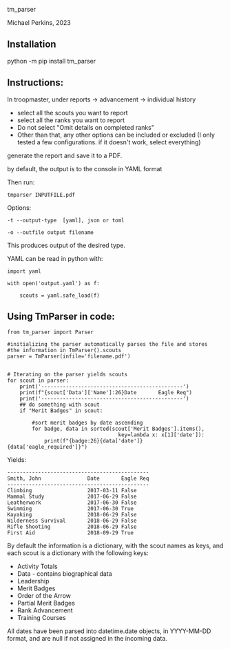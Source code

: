 tm_parser

Michael Perkins, 2023

## Installation

python -m pip install tm_parser

## Instructions:

In troopmaster, under reports -> advancement -> individual history
- select all the scouts you want to report
- select all the ranks you want to report
- Do not select "Omit details on completed ranks"
- Other than that, any other options can be included or excluded (I only tested a few configurations. if it doesn't work, select everything)

generate the report and save it to a PDF.

by default, the output is to the console in YAML format

Then run:


    tmparser INPUTFILE.pdf

Options:

    -t --output-type  [yaml], json or toml

    -o --outfile output filename

This produces output of the desired type. 

YAML can be read in python with: 

    import yaml

    with open('output.yaml') as f:

        scouts = yaml.safe_load(f)


## Using TmParser in code:

    from tm_parser import Parser

    #initializing the parser automatically parses the file and stores
    #the information in TmParser().scouts
    parser = TmParser(infile='filename.pdf')


    # Iterating on the parser yields scouts
    for scout in parser:
        print('----------------------------------------------')
        print(f"{scout['Data']['Name']:26}Date       Eagle Req")
        print('----------------------------------------------')
        ## do something with scout
        if "Merit Badges" in scout:

            #sort merit badges by date ascending
            for badge, data in sorted(scout['Merit Badges'].items(), 
                                        key=lambda x: x[1]['date']):
                print(f"{badge:26}{data['date']} {data['eagle_required']}")


Yields:

    ----------------------------------------------
    Smith, John               Date       Eagle Req
    ----------------------------------------------
    Climbing                  2017-03-11 False
    Mammal Study              2017-06-29 False
    Leatherwork               2017-06-30 False
    Swimming                  2017-06-30 True
    Kayaking                  2018-06-29 False
    Wilderness Survival       2018-06-29 False
    Rifle Shooting            2018-06-29 False
    First Aid                 2018-09-29 True

By default the information is a dictionary, with the scout names as keys, and each scout is a dictionary with the following keys:
- Activity Totals
- Data - contains biographical data
- Leadership
- Merit Badges
- Order of the Arrow
- Partial Merit Badges
- Rank Advancement
- Training Courses

All dates have been parsed into datetime.date objects, in YYYY-MM-DD format, and are null if not assigned in the incoming data. 
